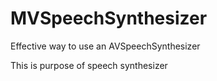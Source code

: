 MVSpeechSynthesizer
===================

Effective way to use an AVSpeechSynthesizer

This is purpose of speech synthesizer
